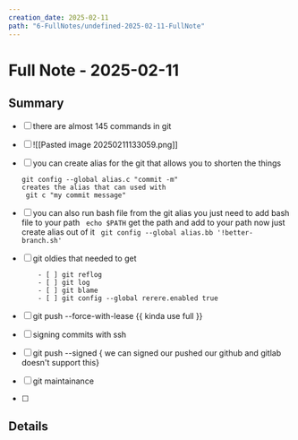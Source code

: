 ```yaml
---
creation_date: 2025-02-11
path: "6-FullNotes/undefined-2025-02-11-FullNote"
---
```

# Full Note - 2025-02-11

## Summary
- [ ] there are almost 145 commands in git 
- [ ] ![[Pasted image 20250211133059.png]]
- [ ] you can create alias for the git that allows you to shorten the things

	```
	git config --global alias.c "commit -m"
	creates the alias that can used with 
	 git c "my commit message"
	```
- [ ]  you can also run bash file from the git alias 
     you just need to add bash file to your path 
	    ` echo $PATH`
	    get the path and add to your path now just create alias out of it
	    ` git config --global alias.bb '!better-branch.sh'`
- [ ] git oldies that needed to get 
	```
		- [ ] git reflog
		- [ ] git log 
		- [ ] git blame
		- [ ] git config --global rerere.enabled true
	```
- [ ] git push --force-with-lease {{ kinda use full }}
- [ ] signing commits with ssh
- [ ] git push --signed { we can signed our pushed our github and gitlab doesn't support this}
- [ ] git maintainance
- [ ] 
## Details
